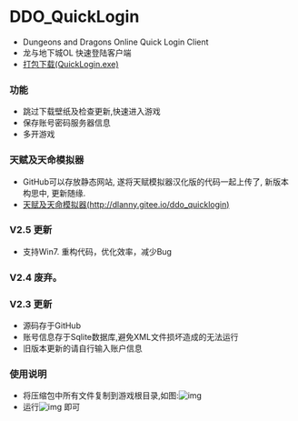 ﻿# DDO_QuickLogin
+ Dungeons and Dragons Online Quick Login Client
+ 龙与地下城OL 快速登陆客户端
+ [打包下载(QuickLogin.exe)](raw/master/dist/QuickLogin.exe)

### 功能
+ 跳过下载壁纸及检查更新,快速进入游戏
+ 保存账号密码服务器信息
+ 多开游戏

### 天赋及天命模拟器
+ GitHub可以存放静态网站, 遂将天赋模拟器汉化版的代码一起上传了, 新版本构思中, 更新随缘.
+ [天赋及天命模拟器(http://dlanny.gitee.io/ddo_quicklogin)](http://dlanny.gitee.io/ddo_quicklogin)
### V2.5 更新
+ 支持Win7. 重构代码，优化效率，减少Bug

### V2.4 废弃。
### V2.3 更新
+ 源码存于GitHub
+ 账号信息存于Sqlite数据库,避免XML文件损坏造成的无法运行
+ 旧版本更新的请自行输入账户信息

### 使用说明
+ 将压缩包中所有文件复制到游戏根目录,如图:![img](https://images.gitee.com/uploads/images/2019/0628/181152_778ba0a1_1366903.png)
+ 运行![img](https://images.gitee.com/uploads/images/2019/0628/181152_2385d8a8_1366903.png) 即可
